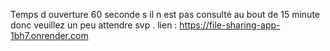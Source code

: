 Temps d ouverture 60 seconde s il n est pas consulté au bout de 15 minute donc veuillez un peu attendre svp .
lien : https://file-sharing-app-1bh7.onrender.com
